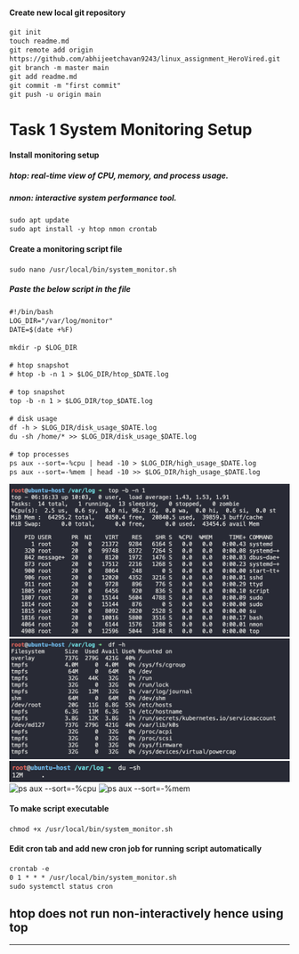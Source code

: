 #### Create new local git repository

``` 
git init
touch readme.md
git remote add origin https://github.com/abhijeetchavan9243/linux_assignment_HeroVired.git
git branch -m master main
git add readme.md
git commit -m "first commit"
git push -u origin main
```

# Task 1 System Monitoring Setup

#### Install monitoring setup
##### htop: real-time view of CPU, memory, and process usage.
##### nmon: interactive system performance tool.
``` 
sudo apt update
sudo apt install -y htop nmon crontab
```

#### Create a monitoring script file
`sudo nano /usr/local/bin/system_monitor.sh`

##### Paste the below script in the file
``` 
#!/bin/bash
LOG_DIR="/var/log/monitor"
DATE=$(date +%F)

mkdir -p $LOG_DIR

# htop snapshot
# htop -b -n 1 > $LOG_DIR/htop_$DATE.log

# top snapshot
top -b -n 1 > $LOG_DIR/top_$DATE.log

# disk usage
df -h > $LOG_DIR/disk_usage_$DATE.log
du -sh /home/* >> $LOG_DIR/disk_usage_$DATE.log

# top processes
ps aux --sort=-%cpu | head -10 > $LOG_DIR/high_usage_$DATE.log
ps aux --sort=-%mem | head -10 >> $LOG_DIR/high_usage_$DATE.log
```

![top -b -n 1](images/top_output.png)
![df -h](images/df_output.png)
![du -sh](images/du_output.png)
![ps aux --sort=-%cpu](cpu_output.png)
![ps aux --sort=-%mem](ram_output.png)

#### To make script executable
`chmod +x /usr/local/bin/system_monitor.sh`

#### Edit cron tab and add new cron job for running script automatically
``` 
crontab -e
0 1 * * * /usr/local/bin/system_monitor.sh
sudo systemctl status cron
```

## htop does not run non-interactively hence using top
---